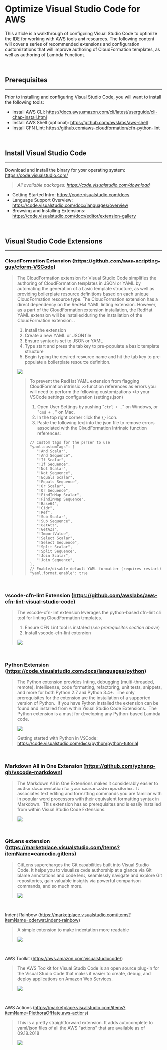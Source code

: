 # Optimize Visual Studio Code for AWS

This article is a walkthrough of configuring Visual Studio Code to optimize the IDE for working with AWS tools and resources.  The following content will cover a series of recommended extensions and configuration customizations that will improve authoring of CloudFormation templates, as well as authoring of Lambda Functions.

<br />

## Prerequisites
---
Prior to installing and configuring Visual Studio Code, you will want to install the following tools:

* Install AWS CLI: https://docs.aws.amazon.com/cli/latest/userguide/cli-chap-install.html
* Install AWS Shell (optional): https://github.com/awslabs/aws-shell
* Install CFN Lint: https://github.com/aws-cloudformation/cfn-python-lint

<br />

## Install Visual Studio Code
---
Download and install the binary for your operating system: https://code.visualstudio.com/

>*All available packages: https://code.visualstudio.com/download*

* Getting Started Intro: https://code.visualstudio.com/docs
* Language Support Overview: https://code.visualstudio.com/docs/languages/overview
* Browsing and Installing Extensions: https://code.visualstudio.com/docs/editor/extension-gallery

<br />

## Visual Studio Code Extensions
---
### CloudFormation Extension (https://github.com/aws-scripting-guy/cform-VSCode)

>The CloudFormation extension for Visual Studio Code simplifies the authoring of CloudFormation templates in JSON or YAML by automating the generation of a basic template structure, as well as providing boilerplate resource definitions based on each unique CloudFormation resource type.  The CloudFormation extension has a direct dependency on the RedHat YAML linting extension. However, as a part of the CloudFormation extension installation, the RedHat YAML extension will be installed during the installation of the CloudFormation extension. .
>
>1. Install the extension
>2. Create a new YAML or JSON file
>3. Ensure syntax is set to JSON or YAML
>4. Type start and press the tab key to pre-populate a basic template structure
>5. Begin typing the desired resource name and hit the tab key to pre-populate a boilerplate resource definition.
>
>![](images/cf_extension_usage.gif)
>
>
>>To prevent the RedHat YAML extension from flagging CloudFormation intrinsic >>function references as errors you will need to perform the following customizations >to your VSCode settings configuration (settings.json)
>>
>>1. Open User Settings by pushing "`ctrl + ,`" on Windows, or "`cmd + ,`" on Mac.
>>2. In the top right corner click the `{}` icon.
>>3. Paste the following text into the json file to remove errors associated with the CloudFormation Intrinsic function references:
>>```
>>// Custom tags for the parser to use
>>"yaml.customTags": [
>>    "!And Scalar",
>>    "!And Sequence",
>>    "!If Scalar",
>>    "!If Sequence",
>>    "!Not Scalar",
>>    "!Not Sequence",
>>    "!Equals Scalar",
>>    "!Equals Sequence",
>>    "!Or Scalar",
>>    "!Or Sequence",
>>    "!FindInMap Scalar",
>>    "!FindInMap Sequence",
>>    "!Base64",
>>    "!Cidr",
>>    "!Ref",
>>    "!Sub Scalar",
>>    "!Sub Sequence",
>>    "!GetAtt",
>>    "!GetAZs",
>>    "!ImportValue",
>>    "!Select Scalar",
>>    "!Select Sequence",
>>    "!Split Scalar",
>>    "!Split Sequence",
>>    "!Join Scalar",
>>    "!Join Sequence",
>>],
>>// Enable/disable default YAML formatter (requires restart)
>>"yaml.format.enable": true
>>```


<br />

### vscode-cfn-lint Extension (https://github.com/awslabs/aws-cfn-lint-visual-studio-code)

>The vscode-cfn-lint extension leverages the python-based cfn-lint cli tool for linting CloudFormation templates.
>
>1. Ensure CFN Lint tool is installed (*see prerequisites section above*)
>2. Install vscode-cfn-lint extension
>
>![](images/cfn-lint-extension.jpg)

<br />

### Python Extension (https://code.visualstudio.com/docs/languages/python)
>The Python extension provides linting, debugging (multi-threaded, remote), Intellisense, code formatting, refactoring, unit tests, snippets, and more for both Python 2.7 and Python 3.4+.  The only prerequisites for the extension are the installation of a supported version of Python.  If you have Python installed the extension can be found and installed from within Visual Studio Code Extensions.  The Python extension is a must for developing any Python-based Lambda code.
>
>![](images/vscode-python-extension-1.gif)
>
>Getting started with Python in VSCode: https://code.visualstudio.com/docs/python/python-tutorial

<br />

### Markdown All in One Extension (https://github.com/yzhang-gh/vscode-markdown)
>The Markdown All in One Extensions makes it considerably easier to author documentation for your source code repositories.  It associates text editing and formatting commands you are familiar with in popular word processors with their equivalent formatting syntax in Markdown.  This extension has no prerequisites and is easily installed from within Visual Studio Code Extensions.
>
>![](images/markdown-extension.jpg)

<br />

### GitLens extension (https://marketplace.visualstudio.com/items?itemName=eamodio.gitlens)
>GitLens supercharges the Git capabilities built into Visual Studio Code. It helps you to visualize code authorship at a glance via Git blame annotations and code lens, seamlessly navigate and explore Git repositories, gain valuable insights via powerful comparison commands, and so much more.
>
>![](images/gitlens-preview.gif)

<br />

Indent Rainbow (https://marketplace.visualstudio.com/items?itemName=oderwat.indent-rainbow)
>A simple extension to make indentation more readable
>
>![](images/indent-rainbow.jpg)

<br />

AWS Toolkit (https://aws.amazon.com/visualstudiocode/)
> The AWS Toolkit for Visual Studio Code is an open source plug-in for the Visual Studio Code that makes it easier to create, debug, and deploy applications on Amazon Web Services.
>
>![](images/aws-toolkit.png)

<br />

AWS Actions (https://marketplace.visualstudio.com/items?itemName=PlethoraOfHate.aws-actions)
>This is a pretty straightforward extension. It adds autocomplete to yaml/json files of all the AWS "actions" that are available as of 09.18.2018
>
>![](images/aws-actions.png)

